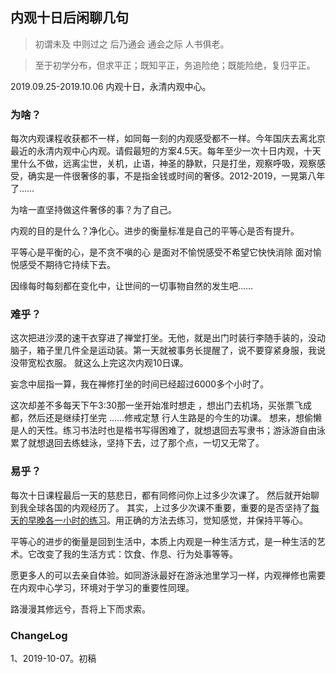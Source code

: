 


##  内观十日后闲聊几句

> 初谓未及 中则过之 后乃通会 通会之际 人书俱老。

> 至于初学分布，但求平正；既知平正，务追险绝；既能险绝，复归平正。


2019.09.25-2019.10.06  内观十日，永清内观中心。

### 为啥？


每次内观课程收获都不一样，如同每一刻的内观感受都不一样。今年国庆去离北京最近的永清内观中心内观。请假最短的方案4.5天。每年至少一次十日内观，十天里什么不做，远离尘世，关机，止语，神圣的静默，只是打坐，观察呼吸，观察感受，确实是一件很奢侈的事，不是指金钱或时间的奢侈。2012-2019，一晃第八年了……

为啥一直坚持做这件奢侈的事？为了自己。 

内观的目的是什么？净化心。进步的衡量标准是自己的平等心是否有提升。

平等心是平衡的心，是不贪不嗔的心 是面对不愉悦感受不希望它快快消除 面对愉悦感受不期待它持续下去。


因缘每时每刻都在变化中，让世间的一切事物自然的发生吧…… 



### 难乎？

这次把进沙漠的速干衣穿进了禅堂打坐。无他，就是出门时装行李随手装的，没动脑子，箱子里几件全是运动装。第一天就被事务长提醒了，说不要穿紧身服，我说没带宽松衣服。 就这么上完这次内观10日课。

妄念中屈指一算，我在禅修打坐的时间已经超过6000多个小时了。

这次却差不多每天下午3:30那一坐开始准时想走 ，想出门去机场，买张票飞成都，然后还是继续打坐完 ……修戒定慧 行人生路是的今生的功课。 想来，想偷懒是人的天性。练习书法时也是楷书写得困难了，就想退回去写隶书；游泳游自由泳累了就想退回去练蛙泳，坚持下去，过了那个点，一切又无常了。


### 易乎？


每次十日课程最后一天的慈悲日，都有同修问你上过多少次课了。 然后就开始聊到我全球各国的内观经历了。
其实，上过多少次课不重要，重要的是否坚持了[每天的早晚各一小时的练习](http://violettianjie.com/vipassana)。用正确的方法去练习，觉知感觉，并保持平等心。

平等心的进步的衡量是回到生活中，本质上内观是一种生活方式，是一种生活的艺术。它改变了我的生活方式：饮食、作息、行为处事等等。

愿更多人的可以去亲自体验。如同游泳最好在游泳池里学习一样，内观禅修也需要在内观中心学习，环境对于学习的重要性同理。

路漫漫其修远兮，吾将上下而求索。

### ChangeLog

1、2019-10-07。初稿

